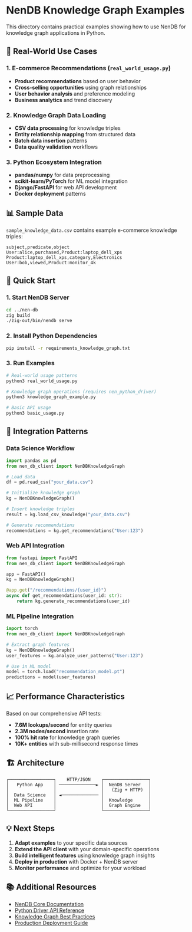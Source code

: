 # NenDB Knowledge Graph Examples

This directory contains practical examples showing how to use NenDB for knowledge graph applications in Python.

## 🎯 Real-World Use Cases

### 1. E-commerce Recommendations (`real_world_usage.py`)
- **Product recommendations** based on user behavior
- **Cross-selling opportunities** using graph relationships  
- **User behavior analysis** and preference modeling
- **Business analytics** and trend discovery

### 2. Knowledge Graph Data Loading
- **CSV data processing** for knowledge triples
- **Entity relationship mapping** from structured data
- **Batch data insertion** patterns
- **Data quality validation** workflows

### 3. Python Ecosystem Integration
- **pandas/numpy** for data preprocessing
- **scikit-learn/PyTorch** for ML model integration
- **Django/FastAPI** for web API development
- **Docker deployment** patterns

## 📊 Sample Data

`sample_knowledge_data.csv` contains example e-commerce knowledge triples:
```csv
subject,predicate,object
User:alice,purchased,Product:laptop_dell_xps
Product:laptop_dell_xps,category,Electronics
User:bob,viewed,Product:monitor_4k
```

## 🚀 Quick Start

### 1. Start NenDB Server
```bash
cd ../nen-db
zig build
./zig-out/bin/nendb serve
```

### 2. Install Python Dependencies
```bash
pip install -r requirements_knowledge_graph.txt
```

### 3. Run Examples
```bash
# Real-world usage patterns
python3 real_world_usage.py

# Knowledge graph operations (requires nen_python_driver)
python3 knowledge_graph_example.py

# Basic API usage
python3 basic_usage.py
```

## 🔧 Integration Patterns

### Data Science Workflow
```python
import pandas as pd
from nen_db_client import NenDBKnowledgeGraph

# Load data
df = pd.read_csv("your_data.csv")

# Initialize knowledge graph
kg = NenDBKnowledgeGraph()

# Insert knowledge triples
result = kg.load_csv_knowledge("your_data.csv")

# Generate recommendations
recommendations = kg.get_recommendations("User:123")
```

### Web API Integration
```python
from fastapi import FastAPI
from nen_db_client import NenDBKnowledgeGraph

app = FastAPI()
kg = NenDBKnowledgeGraph()

@app.get("/recommendations/{user_id}")
async def get_recommendations(user_id: str):
    return kg.generate_recommendations(user_id)
```

### ML Pipeline Integration  
```python
import torch
from nen_db_client import NenDBKnowledgeGraph

# Extract graph features
kg = NenDBKnowledgeGraph()
user_features = kg.analyze_user_patterns("User:123")

# Use in ML model
model = torch.load("recommendation_model.pt")
predictions = model(user_features)
```

## 📈 Performance Characteristics

Based on our comprehensive API tests:
- **7.6M lookups/second** for entity queries
- **2.3M nodes/second** insertion rate  
- **100% hit rate** for knowledge graph queries
- **10K+ entities** with sub-millisecond response times

## 🏗️ Architecture

```
┌─────────────────┐    HTTP/JSON    ┌─────────────────┐
│   Python App    │ ──────────────► │  NenDB Server   │
│                 │                 │   (Zig + HTTP)  │
│  Data Science   │ ◄────────────── │                 │
│  ML Pipeline    │                 │  Knowledge      │
│  Web API        │                 │  Graph Engine   │
└─────────────────┘                 └─────────────────┘
```

## 💡 Next Steps

1. **Adapt examples** to your specific data sources
2. **Extend the API client** with your domain-specific operations
3. **Build intelligent features** using knowledge graph insights
4. **Deploy in production** with Docker + NenDB server
5. **Monitor performance** and optimize for your workload

## 📚 Additional Resources

- [NenDB Core Documentation](../nen-db/README.md)
- [Python Driver API Reference](../nendb-python/README.md)
- [Knowledge Graph Best Practices](https://github.com/Nen-Co/knowledge-graph-guide)
- [Production Deployment Guide](https://github.com/Nen-Co/nen-deployment)
